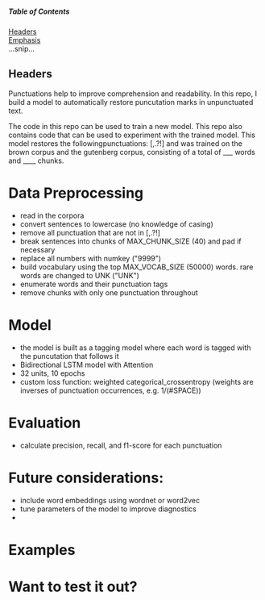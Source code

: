 ##### Table of Contents  
[Headers](#headers)  
[Emphasis](#emphasis)  
...snip...    
<a name="headers"/>
## Headers

Punctuations help to improve comprehension and readability. In this repo, I build a model to automatically restore puncutation marks in unpunctuated text. 

The code in this repo can be used to train a new model. 
This repo also contains code that can be used to experiment with the trained model. This model restores the followingpunctuations: [,.?!] and was trained on the brown corpus and the gutenberg corpus, consisting of a total of ___ words and ____ chunks.

# Data Preprocessing 
- read in the corpora
- convert sentences to lowercase (no knowledge of casing)
- remove all punctuation that are not in [,.?!]
- break sentences into chunks of MAX_CHUNK_SIZE (40) and pad if necessary
- replace all numbers with numkey ("9999")
- build vocabulary using the top MAX_VOCAB_SIZE (50000) words. rare words are changed to UNK ("UNK")
- enumerate words and their punctuation tags  
- remove chunks with only one punctuation throughout 

# Model 
- the model is built as a tagging model where each word is tagged with the puncutation that follows it
- Bidirectional LSTM model with Attention 
- 32 units, 10 epochs
- custom loss function: weighted categorical_crossentropy (weights are inverses of punctuation occurrences, e.g. 1/(#SPACE))

# Evaluation
- calculate precision, recall, and f1-score for each punctuation 

# Future considerations:
- include word embeddings using wordnet or word2vec
- tune parameters of the model to improve diagnostics 
- 


# Examples 

# Want to test it out?

